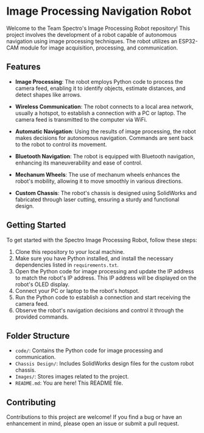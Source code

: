 # Image Processing Navigation Robot

Welcome to the Team Spectro's Image Processing Robot repository! This project involves the development of a robot capable of autonomous navigation using image processing techniques. The robot utilizes an ESP32-CAM module for image acquisition, processing, and communication.

## Features

- **Image Processing**: The robot employs Python code to process the camera feed, enabling it to identify objects, estimate distances, and detect shapes like arrows.

- **Wireless Communication**: The robot connects to a local area network, usually a hotspot, to establish a connection with a PC or laptop. The camera feed is transmitted to the computer via WiFi.

- **Automatic Navigation**: Using the results of image processing, the robot makes decisions for autonomous navigation. Commands are sent back to the robot to control its movement.

- **Bluetooth Navigation**: The robot is equipped with Bluetooth navigation, enhancing its maneuverability and ease of control.

- **Mechanum Wheels**: The use of mechanum wheels enhances the robot's mobility, allowing it to move smoothly in various directions.

- **Custom Chassis**: The robot's chassis is designed using SolidWorks and fabricated through laser cutting, ensuring a sturdy and functional design.

## Getting Started

To get started with the Spectro Image Processing Robot, follow these steps:

1. Clone this repository to your local machine.
2. Make sure you have Python installed, and install the necessary dependencies listed in `requirements.txt`.
3. Open the Python code for image processing and update the IP address to match the robot's IP address. This IP address will be displayed on the robot's OLED display.
4. Connect your PC or laptop to the robot's hotspot.
5. Run the Python code to establish a connection and start receiving the camera feed.
6. Observe the robot's navigation decisions and control it through the provided commands.

## Folder Structure

- `code/`: Contains the Python code for image processing and communication.
- `Chassis Design/`: Includes SolidWorks design files for the custom robot chassis.
- `Images/`: Stores images related to the project.
- `README.md`: You are here! This README file.

## Contributing

Contributions to this project are welcome! If you find a bug or have an enhancement in mind, please open an issue or submit a pull request.


